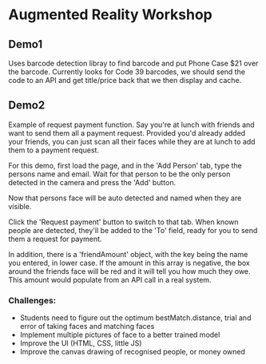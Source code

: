 # Augmented Reality Workshop

## Demo1
Uses barcode detection libray to find barcode and put Phone Case $21 over the barcode.
Currently looks for Code 39 barcodes, we should send the code to an API and get title/price back that we then display and cache.

## Demo2
Example of request payment function. Say you're at lunch with friends and want to send them all a payment request. Provided you'd already added your friends, you can just scan all their faces while they are at lunch to add them to a payment request.

For this demo, first load the page, and in the 'Add Person' tab, type the persons name and email. Wait for that person to be the only person detected in the camera and press the 'Add' button.

Now that persons face will be auto detected and named when they are visible.

Click the 'Request payment' button to switch to that tab. When known people are detected, they'll be added to the 'To' field, ready for you to send them a request for payment.

In addition, there is a 'friendAmount' object, with the key being the name you entered, in lower case.
If the amount in this array is negative, the box around the friends face will be red and it will tell you how much they owe.
This amount would populate from an API call in a real system.

### Challenges:
* Students need to figure out the optimum bestMatch.distance, trial and error of taking faces and matching faces
* Implement multiple pictures of face to a better trained model
* Improve the UI (HTML, CSS, little JS)
* Improve the canvas drawing of recognised people, or money owned
